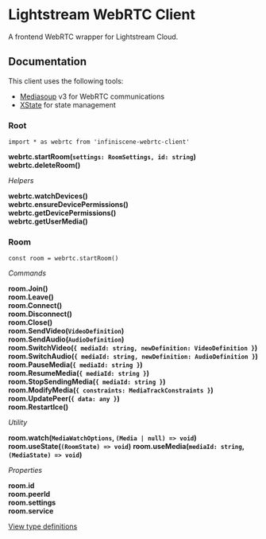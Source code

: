 # Lightstream WebRTC Client  

A frontend WebRTC wrapper for Lightstream Cloud.

## Documentation

This client uses the following tools:

- [Mediasoup](https://github.com/versatica/mediasoup/) v3 for WebRTC communications
- [XState](https://github.com/davidkpiano/xstate) for state management

### Root

`import * as webrtc from 'infiniscene-webrtc-client'`

**webrtc.startRoom(`settings: RoomSettings, id: string`)**  
**webrtc.deleteRoom()**

_Helpers_

**webrtc.watchDevices()**  
**webrtc.ensureDevicePermissions()**  
**webrtc.getDevicePermissions()**  
**webrtc.getUserMedia()**  

### Room

`const room = webrtc.startRoom()`

_Commands_

**room.Join()**  
**room.Leave()**  
**room.Connect()**  
**room.Disconnect()**  
**room.Close()**  
**room.SendVideo(`VideoDefinition`)**  
**room.SendAudio(`AudioDefinition`)**  
**room.SwitchVideo(`{ mediaId: string, newDefinition: VideoDefinition }`)**  
**room.SwitchAudio(`{ mediaId: string, newDefinition: AudioDefinition }`)**  
**room.PauseMedia(`{ mediaId: string }`)**  
**room.ResumeMedia(`{ mediaId: string }`)**  
**room.StopSendingMedia(`{ mediaId: string }`)**  
**room.ModifyMedia(`{ constraints: MediaTrackConstraints }`)**  
**room.UpdatePeer(`{ data: any }`)**  
**room.RestartIce()**

_Utility_

**room.watch(`MediaWatchOptions`, `(Media | null) => void`)**  
**room.useState(`(RoomState) => void`)**
**room.useMedia(`mediaId: string`, `(MediaState) => void`)**

_Properties_

**room.id**  
**room.peerId**  
**room.settings**  
**room.service**

[View type definitions](/src/index.ts)
